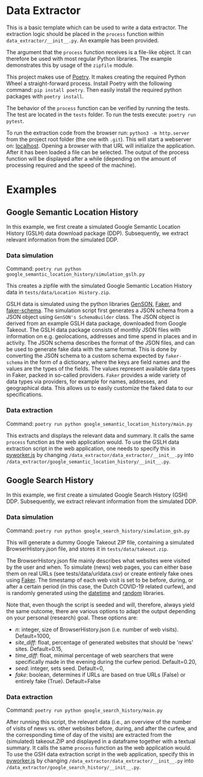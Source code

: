 # Data Extractor

This is a basic template which can be used to write a data extractor.
The extraction logic should be placed in the `process` function within
`data_extractor/__init__.py`. An example has been provided.

The argument that the `process` function receives is a file-like object.
It can therefore be used with most regular Python libraries. The example
demonstrates this by usage of the `zipfile` module.

This project makes use of [Poetry](https://python-poetry.org/). It makes
creating the required Python Wheel a straight-forward process. Install
Poetry with the following command: `pip install poetry`. 
Then easily install the required python packages with `poetry install`.

The behavior of the `process` function can be verified by running the
tests. The test are located in the `tests` folder. To run the tests
execute: `poetry run pytest`.

To run the extraction code from the browser run:
`python3 -m http.server` from the project root folder (the one with `.git`).
This will start a webserver on: [localhost](http://localhost:8000).
Opening a browser with that URL will initialize the application. After
it has been loaded a file can be selected. The output of the process
function will be displayed after a while (depending on the amount of
processing required and the speed of the machine).

# Examples

## Google Semantic Location History 
In this example, we first create a simulated Google Semantic Location History
(GSLH) data download package (DDP). Subsequently, we extract relevant information
from the simulated DDP.

### Data simulation
Command:
`poetry run python google_semantic_location_history/simulation_gslh.py`

This creates a zipfile with the simulated Google Semantic Location
History data in `tests/data/Location History.zip`.

GSLH data is simulated using the python libraries
[GenSON](<https://pypi.org/project/genson/>),
[Faker](<https://github.com/joke2k/faker>), and
[faker-schema](<https://pypi.org/project/faker-schema/>).
The simulation script first generates a JSON schema from a JSON object using
`GenSON's SchemaBuilder` class. The JSON object is derived from an
example GSLH data package, downloaded from Google Takeout. The GSLH data
package consists of monthly JSON files with information on e.g.
geolocations, addresses and time spend in places and in activity. The
JSON schema describes the format of the JSON files, and can be used to
generate fake data with the same format. This is done by converting the
JSON schema to a custom schema expected by `faker-schema` in the form of
a dictionary, where the keys are field names and the values are the
types of the fields. The values represent available data types in Faker,
packed in so-called providers. `Faker` provides a wide variety of data
types via providers, for example for names, addresses, and geographical
data. This allows us to easily customize the faked data to our
specifications.


### Data extraction
Command:
`poetry run python google_semantic_location_history/main.py`

This extracts and displays the relevant data and summary. It calls the
same `process` function as the web application would. To use the GSLH
data extraction script in the web application, one needs to specify this
in [pyworker.js](../pyworker.js) by changing
 `/data_extractor/data_extractor/__init__.py` into 
 `/data_extractor/google_semantic_location_history/__init__.py`.

## Google Search History
In this example, we first create a simulated Google Search History
(GSH) DDP. Subsequently, we extract relevant information from the simulated DDP.

### Data simulation
Command:
`poetry run python google_search_history/simulation_gsh.py`

This will generate a dummy Google Takeout ZIP file, containing a
simulated BrowserHistory.json file, and stores it in `tests/data/takeout.zip`.

The BrowserHistory.json file mainly describes what 
websites were visited by the user and when. To simulate (news) web
pages, you can either base them on real URLs (see
tests/data/urldata.csv) or create entirely fake ones using
[Faker](<https://github.com/joke2k/faker>). The timestamp of each web
visit is set to be before, during, or after a certain period (in this
case, the Dutch COVID-19 related curfew), and is randomly generated
using the [datetime](<https://docs.python.org/3/library/datetime.html>)
and [random](<https://docs.python.org/3/library/random.html>) libraries.

Note that, even though the script is seeded and will, therefore, always
yield the same outcome, there are various options to adapt the output
depending on your personal (research) goal. These options are: 
- *n*: integer, size of BrowserHistory.json (i.e. number of web visits).
Default=1000, 
- *site_diff*: float, percentage of generated websites that should be 'news' 
sites. Default=0.15, 
- *time_diff*: float, minimal percentage of web searchers that were specifically 
made in the evening during the curfew period. Default=0.20, 
- *seed*: integer, sets seed. Default=0, 
- *fake*: boolean, determines if URLs are based on true URLs (False) or entirely 
fake (True). Default=False

### Data extraction
Command:
`poetry run python google_search_history/main.py`

After running this script, the relevant data (i.e., an overview of the
number of visits of news vs. other websites before, during, and after
the curfew, and the corresponding time of day of the visits) are
extracted from the (simulated) takeout.ZIP and displayed in a dataframe
together with a textual summary. It calls the same `process` function as
the web application would. To use the GSH data extraction script in the
web application, specify this in [pyworker.js](../pyworker.js) by changing
 `/data_extractor/data_extractor/__init__.py` into 
 `/data_extractor/google_search_history/__init__.py`.

